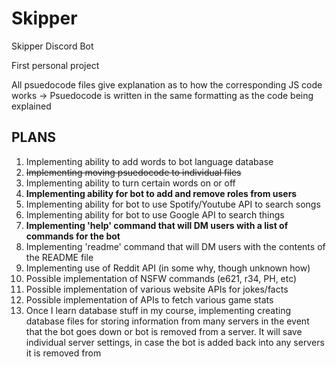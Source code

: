 # Skipper
Skipper Discord Bot

First personal project

All psuedocode files give explanation as to how the corresponding JS code works
	-> Psuedocode is written in the same formatting as the code being explained

## PLANS
1. Implementing ability to add words to bot language database
2. ~~Implementing moving psuedocode to individual files~~
3. Implementing ability to turn certain words on or off
4. **Implementing ability for bot to add and remove roles from users**
5. Implementing ability for bot to use Spotify/Youtube API to search songs
6. Implementing ability for bot to use Google API to search things
7. **Implementing 'help' command that will DM users with a list of commands for the bot**
8. Implementing 'readme' command that will DM users with the contents of the README file
9. Implementing use of Reddit API (in some why, though unknown how)
10. Possible implementation of NSFW commands (e621, r34, PH, etc)
11. Possible implementation of various website APIs for jokes/facts
12. Possible implementation of APIs to fetch various game stats
13. Once I learn database stuff in my course, implementing creating database files for storing information from many servers in the event that the bot goes down or bot is removed from a server. It will save individual server settings, in case the bot is added back into any servers it is removed from

